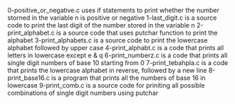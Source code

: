 0-positive_or_negative.c uses if statements to print whether the number storned in the variable n is positive or negative
1-last_digit.c is a source code to print the last digit of the number stored in the variable n
2-print_alphabet.c is a source code that uses putchar function to print the alphabet
3-print_alphabets.c is a source code to print the lowercase alphabet followed by upper case
4-print_alphabt.c is a code that prints all letters in lowercase except e & q
6-print_numberz.c is a code that prints all single digit numbers of base 10 starting from 0
7-print_tebahpla.c is a code that prints the lowercase alphabet in reverse, followed by a new line
8-print_base16.c is a program that prints all the numbers of base 16 in lowercase
9-print_comb.c is a source code for priniting all possible combinations of single digit numbers using putchar
